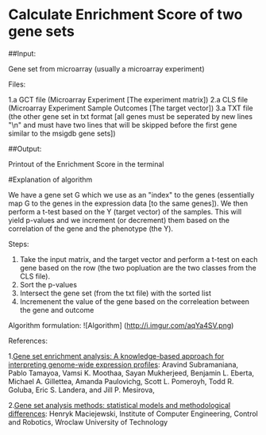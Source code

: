 # Calculate Enrichment Score of two gene sets

##Input:

Gene set from microarray (usually a microarray experiment)

Files:

1.a GCT file (Microarray Experiment [The experiment matrix])
2.a CLS file (Microarray Experiment Sample Outcomes [The target vector])
3.a TXT file (the other gene set in txt format [all genes must be seperated by new lines "\n" and must have two lines that will be skipped before the first gene similar to the msigdb gene sets]) 

##Output:

Printout of the Enrichment Score in the terminal

#Explanation of algorithm

We have a gene set G which we use as an "index" to the genes (essentially map G to the genes in the expression data [to the same genes]). We then perform a t-test based on the Y (target vector) of the samples. This will yield p-values and we increment (or decrement) them based on the correlation of the gene and the phenotype (the Y).

Steps:
1. Take the input matrix, and the target vector and perform a t-test on each gene based on the row (the two popluation are the two classes from the CLS file).
2. Sort the p-values
3. Intersect the gene set (from the txt file) with the sorted list
4. Incremenent the value of the gene based on the correleation between the gene and outcome
 
Algorithm formulation:
![Algorithm]
(http://i.imgur.com/aqYa4SV.png)

References:

1.[Gene set enrichment analysis: A knowledge-based
approach for interpreting genome-wide
expression profiles](http://www.pnas.org/content/102/43/15545.full.pdf): Aravind Subramaniana, Pablo Tamayoa, Vamsi K. Moothaa, Sayan Mukherjeed, Benjamin L. Eberta, Michael A. Gillettea, Amanda Paulovichg, Scott L. Pomeroyh, Todd R. Goluba, Eric S. Landera, and Jill P. Mesirova,

2.[Gene set analysis methods: statistical models and methodological differences](http://bib.oxfordjournals.org/content/15/4/504.full): Henryk Maciejewski, Institute of Computer Engineering, Control and Robotics, Wroclaw University of Technology
